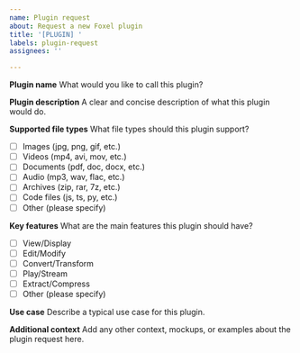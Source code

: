 ```yaml
---
name: Plugin request
about: Request a new Foxel plugin
title: '[PLUGIN] '
labels: plugin-request
assignees: ''

---
```


**Plugin name**
What would you like to call this plugin?

**Plugin description**
A clear and concise description of what this plugin would do.

**Supported file types**
What file types should this plugin support?
- [ ] Images (jpg, png, gif, etc.)
- [ ] Videos (mp4, avi, mov, etc.)
- [ ] Documents (pdf, doc, docx, etc.)
- [ ] Audio (mp3, wav, flac, etc.)
- [ ] Archives (zip, rar, 7z, etc.)
- [ ] Code files (js, ts, py, etc.)
- [ ] Other (please specify)

**Key features**
What are the main features this plugin should have?
- [ ] View/Display
- [ ] Edit/Modify
- [ ] Convert/Transform
- [ ] Play/Stream
- [ ] Extract/Compress
- [ ] Other (please specify)

**Use case**
Describe a typical use case for this plugin.

**Additional context**
Add any other context, mockups, or examples about the plugin request here.
